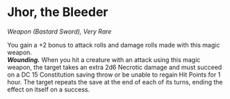 # Jhor, the Bleeder
*Weapon (Bastard Sword), Very Rare*

You gain a +2 bonus to attack rolls and damage rolls made with this magic weapon.  
***Wounding.*** When you hit a creature with an attack using this magic weapon, the target takes an extra 2d6 Necrotic damage and must succeed on a DC 15 Constitution saving throw or be unable to regain Hit Points for 1 hour. The target repeats the save at the end of each of its turns, ending the effect on itself on a success.